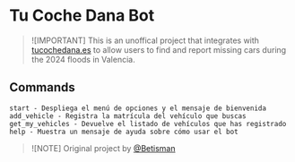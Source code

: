 # Tu Coche Dana Bot

> ![IMPORTANT]
> This is an unoffical project that integrates with [tucochedana.es](https://tucochedana.es/) to allow users to find and report missing cars during the 2024 floods in Valencia.

## Commands

```text
start - Despliega el menú de opciones y el mensaje de bienvenida
add_vehicle - Registra la matrícula del vehículo que buscas
get_my_vehicles - Devuelve el listado de vehículos que has registrado
help - Muestra un mensaje de ayuda sobre cómo usar el bot
```
> ![NOTE]
> Original project by [@Betisman](https://github.com/Betisman/tucochedana-checker)